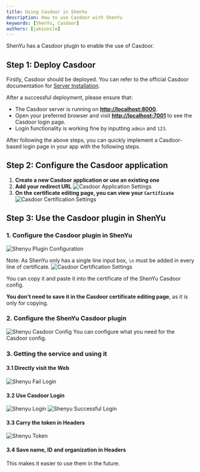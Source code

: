 ```yaml
---
title: Using Casdoor in ShenYu
description: How to use Casdoor with ShenYu
keywords: [ShenYu, Casdoor]
authors: [jakiuncle]
---
```


ShenYu has a Casdoor plugin to enable the use of Casdoor.

## Step 1: Deploy Casdoor

Firstly, Casdoor should be deployed. You can refer to the official Casdoor documentation for [Server Installation](/docs/basic/server-installation).

After a successful deployment, please ensure that:

- The Casdoor server is running on **<http://localhost:8000>**.
- Open your preferred browser and visit **<http://localhost:7001>** to see the Casdoor login page.
- Login functionality is working fine by inputting `admin` and `123`.

After following the above steps, you can quickly implement a Casdoor-based login page in your app with the following steps.

## Step 2: Configure the Casdoor application

1. **Create a new Casdoor application or use an existing one**
2. **Add your redirect URL**
   ![Casdoor Application Settings](/img/integration/java/shenyu/shenyu_config.png)
3. **On the certificate editing page, you can view your `Certificate`**
   ![Casdoor Certification Settings](/img/integration/java/shenyu/shenyu_cert.png)

## Step 3: Use the Casdoor plugin in ShenYu

### 1. Configure the Casdoor plugin in ShenYu

   ![Shenyu Plugin Configuration](/img/integration/java/shenyu/shenyu_configPlugin.png)

Note: As ShenYu only has a single line input box, `\n` must be added in every line of certificate.
   ![Casdoor Certification Settings](/img/integration/java/shenyu/shenyu_cert2.png)

You can copy it and paste it into the certificate of the ShenYu Casdoor config.

**You don't need to save it in the Casdoor certificate editing page**, as it is only for copying.

### 2. Configure the ShenYu Casdoor plugin

   ![Shenyu Casdoor Config](/img/integration/java/shenyu/shenyu_casdoor.png)
   You can configure what you need for the Casdoor config.

### 3. Getting the service and using it

#### 3.1 Directly visit the Web

   ![Shenyu Fail Login](/img/integration/java/shenyu/shenyu_faillogin.png)

#### 3.2 Use Casdoor Login

   ![Shenyu Login](/img/integration/java/shenyu/shenyu_login.png)
   ![Shenyu Successful Login](/img/integration/java/shenyu/shenyu_successlogin.png)

#### 3.3 Carry the token in Headers

   ![Shenyu Token](/img/integration/java/shenyu/shenyu_token.png)

#### 3.4 Save name, ID and organization in Headers

This makes it easier to use them in the future.
